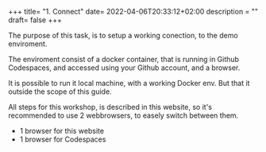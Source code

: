 +++
title= "1. Connect"
date= 2022-04-06T20:33:12+02:00
description = ""
draft= false
+++

The purpose of this task, is to setup a working conection, to the demo enviroment.

The enviroment consist of a docker container, that is running in Github Codespaces, and accessed using your Github account, and a browser.

It is possible to run it local machine, with a working Docker env. But that it outside the scope of this guide. 


All steps for this workshop, is described in this website, so it's recommended to use 2 webbrowsers, to easely switch between them. 
- 1 browser for this website
- 1 browser for Codespaces
